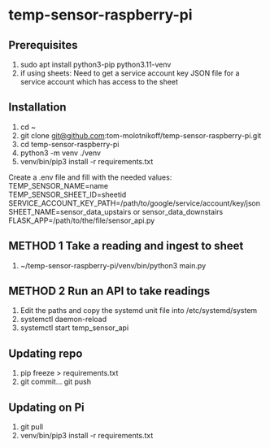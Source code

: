 # temp-sensor-raspberry-pi

## Prerequisites

1. sudo apt install python3-pip python3.11-venv
2. if using sheets: Need to get a service account key JSON file for a service account which has access to the sheet

## Installation

1. cd ~
2. git clone <git@github.com>:tom-molotnikoff/temp-sensor-raspberry-pi.git
3. cd temp-sensor-raspberry-pi
4. python3 -m venv ./venv
5. venv/bin/pip3 install -r requirements.txt

Create a .env file and fill with the needed values:\
TEMP_SENSOR_NAME=name\
TEMP_SENSOR_SHEET_ID=sheetid\
SERVICE_ACCOUNT_KEY_PATH=/path/to/google/service/account/key/json
SHEET_NAME=sensor_data_upstairs or sensor_data_downstairs
FLASK_APP=/path/to/the/file/sensor_api.py

## METHOD 1 Take a reading and ingest to sheet

1. ~/temp-sensor-raspberry-pi/venv/bin/python3 main.py

## METHOD 2 Run an API to take readings

1. Edit the paths and copy the systemd unit file into /etc/systemd/system
2. systemctl daemon-reload
3. systemctl start temp_sensor_api

## Updating repo

1. pip freeze > requirements.txt
2. git commit... git push

## Updating on Pi

1. git pull
2. venv/bin/pip3 install -r requirements.txt

